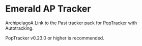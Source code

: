 # Emerald AP Tracker

ArchipelagoA Link to the Past tracker pack for [PopTracker](https://github.com/black-sliver/PopTracker/) with Autotracking.

PopTracker v0.23.0 or higher is recommended.